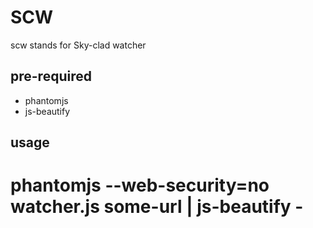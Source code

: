 # SCW #

scw stands for Sky-clad watcher 

## pre-required ##

  * phantomjs
  * js-beautify

## usage ##

  # phantomjs --web-security=no watcher.js some-url | js-beautify -


